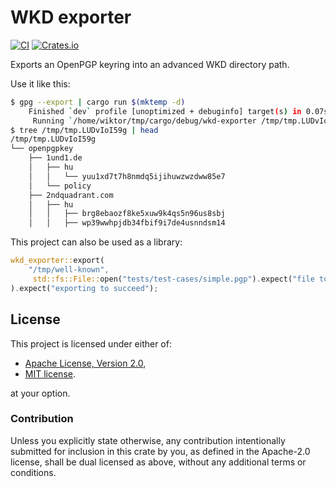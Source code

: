 # WKD exporter

[![CI](https://github.com/wiktor-k/wkd-exporter/actions/workflows/rust.yml/badge.svg)](https://github.com/wiktor-k/wkd-exporter/actions/workflows/rust.yml)
[![Crates.io](https://img.shields.io/crates/v/wkd-exporter)](https://crates.io/crates/wkd-exporter)

Exports an OpenPGP keyring into an advanced WKD directory path.

Use it like this:

```sh
$ gpg --export | cargo run $(mktemp -d)
    Finished `dev` profile [unoptimized + debuginfo] target(s) in 0.07s
     Running `/home/wiktor/tmp/cargo/debug/wkd-exporter /tmp/tmp.LUDvIoI59g`
$ tree /tmp/tmp.LUDvIoI59g | head
/tmp/tmp.LUDvIoI59g
└── openpgpkey
    ├── 1und1.de
    │   ├── hu
    │   │   └── yuu1xd7t7h8nmdq5ijihuwzwzdww85e7
    │   └── policy
    ├── 2ndquadrant.com
    │   ├── hu
    │   │   ├── brg8ebaozf8ke5xuw9k4qs5n96us8sbj
    │   │   ├── wp39wwhpjdb34fbif9i7de4usnndsm14
```

This project can also be used as a library:

```rust
wkd_exporter::export(
    "/tmp/well-known",
     std::fs::File::open("tests/test-cases/simple.pgp").expect("file to exist"),
).expect("exporting to succeed");
```

## License

This project is licensed under either of:

  - [Apache License, Version 2.0](https://www.apache.org/licenses/LICENSE-2.0),
  - [MIT license](https://opensource.org/licenses/MIT).

at your option.

### Contribution

Unless you explicitly state otherwise, any contribution intentionally
submitted for inclusion in this crate by you, as defined in the
Apache-2.0 license, shall be dual licensed as above, without any
additional terms or conditions.
